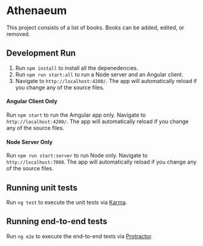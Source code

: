 # Athenaeum

This project consists of a list of books.  Books can be added, edited, or removed.

## Development Run

1. Run `npm install` to install all the depenedencies.
2. Run `npm run start:all` to run a Node server and an Angular client. 
3. Navigate to `http://localhost:4200/`. The app will automatically reload if you change any of the source files.

#### Angular Client Only

Run `npm start` to run the Amgular app only. Navigate to `http://localhost:4200/`. The app will automatically reload if you change any of the source files.

#### Node Server Only

Run `npm run start:server` to run Node only. Navigate to `http://localhost:7000`. The app will automatically reload if you change any of the source files.

## Running unit tests

Run `ng test` to execute the unit tests via [Karma](https://karma-runner.github.io).

## Running end-to-end tests

Run `ng e2e` to execute the end-to-end tests via [Protractor](http://www.protractortest.org/).
